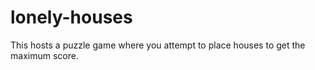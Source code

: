 # lonely-houses
 This hosts a puzzle game where you attempt to place houses to get the maximum score.
